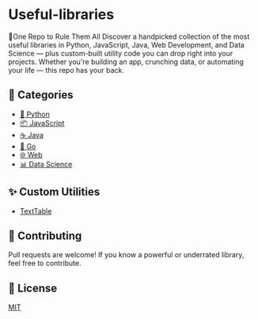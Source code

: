 # Useful-libraries
🔧One Repo to Rule Them All Discover a handpicked collection of the most useful libraries in Python, JavaScript, Java, Web Development, and Data Science — plus custom-built utility code you can drop right into your projects. Whether you're building an app, crunching data, or automating your life — this repo has your back.

## 📂 Categories

- [🐍 Python](./python/README.md)
- [📦 JavaScript](./javascript/README.md)
- [☕ Java](./java/README.md)
- [🐹 Go](./go/README.md)
- [🌐 Web](./web/README.md)
- [📊 Data Science](./data-science/README.md)

## ✨ Custom Utilities

- [TextTable](./java/my-utils-lib/texttable)

## 🤝 Contributing

Pull requests are welcome! If you know a powerful or underrated library, feel free to contribute.

## 📄 License

[MIT](./LICENSE)

